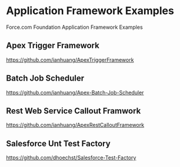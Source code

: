 # Application Framework Examples

Force.com Foundation Application Framework Examples



## Apex Trigger Framework
https://github.com/ianhuang/ApexTriggerFramework

## Batch Job Scheduler
https://github.com/ianhuang/Apex-Batch-Job-Scheduler

## Rest Web Service Callout Framwork
https://github.com/ianhuang/ApexRestCalloutFramework

## Salesforce Unt Test Factory
https://github.com/dhoechst/Salesforce-Test-Factory
